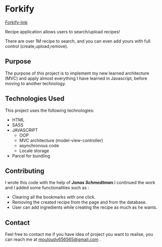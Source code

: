 # Forkify
[Forkify-link](https://forkify-medj.netlify.app)

Recipe application allows users to search/upload recipes!

There are over 1M recipe to search, and you can even add yours with full control (create,upload,remove).
## Purpose

The purpose of this project is to implement my new learned architecture (MVC) and apply almost everything I have learned in Javascript, before moving to another technology.

## Technologies Used

This project uses the following technologies:

- HTML
- SASS
- JAVASCRIPT
  - OOP
  - MVC architecture (model-view-controller)
  - asynchronous code
  - Locale storage
- Parcel for bundling

## Contributing

I wrote this code with the help of ***Jonas Schmedtman***.I continued the work and I added some functionalities such as : 

- Clearing all the bookmarks with one click.
- Removing the created recipe from the page and from the database.
- User can add ingredients while creating the recipe as much as he wants.

## Contact
Feel free to contact me if you have idea of project you want to realise, you can reach me at mouloudy656565@gmail.com .
